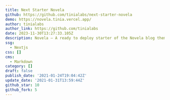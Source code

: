 ```yaml
---
title: Next Starter Novela
github: https://github.com/tinialabs/next-starter-novela
demo: https://novela.tinia.vercel.app/
author: tinialabs
author_link: https://github.com/tinialabs
date: 2023-11-30T13:27:33.105Z
description: Novela — A ready to deploy starter of the Novela blog theme for Next.js
ssg:
  - Nextjs
css: []
cms:
  - Markdown
category: []
draft: false
publish_date: '2021-01-24T19:04:42Z'
update_date: '2021-01-31T13:59:44Z'
github_star: 10
github_fork: 5
---
```

